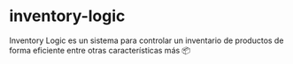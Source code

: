# inventory-logic
Inventory Logic es un sistema para controlar un inventario de productos de forma eficiente entre otras características más 📦